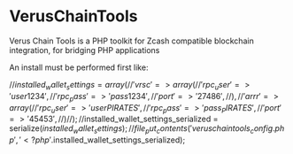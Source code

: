 # VerusChainTools
Verus Chain Tools is a PHP toolkit for Zcash compatible blockchain integration, for bridging PHP applications

An install must be performed first like: 


//$installed_wallet_settings = array(
//     'vrsc' => array(
//         'rpc_user' => 'user1234',
//         'rpc_pass' => 'pass1234',
//         'port' => '27486',
//     ),
//     'arrr' => array(
//        'rpc_user' => 'userPIRATES',
//        'rpc_pass' => 'pass_PIRATES',
//        'port' => '45453',
//     )
// );
//$installed_wallet_settings_serialized = serialize($installed_wallet_settings);
//file_put_contents('veruschaintools_config.php', '<?php '.$installed_wallet_settings_serialized);
